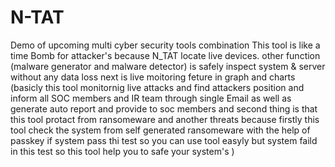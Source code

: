 # N-TAT
Demo of upcoming multi cyber security tools combination 
This tool is like a time Bomb for attacker's because N_TAT locate live devices.
other function (malware generator and malware detector) is safely inspect system & server without any data loss 
next is live moitoring feture in graph and charts 
(basicly this tool monitornig live attacks and find attackers position and inform all SOC members and IR team through single Email as well as generate auto report and provide to soc members and second thing is that this tool protact from ransomeware and another threats because firstly this tool check the system from self generated ransomeware with the help of passkey if system pass thi test so you can use tool easyly but system faild in this test so this tool help you to safe your system's  )
